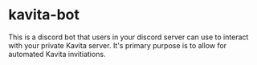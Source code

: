 # kavita-bot
This  is a discord bot that users in your discord server can use to interact with your private Kavita server. It's primary purpose is to allow for automated Kavita invitiations.
